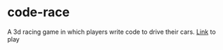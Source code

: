 # code-race

A 3d racing game in which players write code to drive their cars.
[Link](https://code-race.herokuapp.com/) to play
